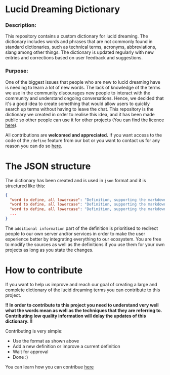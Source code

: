 # Lucid Dreaming Dictionary
### Description:
This repository contains a custom dictionary for lucid dreaming. The dictionary includes words and phrases that are not commonly found in standard dictionaries, such as technical terms, acronyms, abbreviations, slang among other things. The dictionary is updated regularly with new entries and corrections based on user feedback and suggestions.

### Purpose: 
One of the biggest issues that people who are new to lucid dreaming have is needing to learn a lot of new words. The lack of knowledge of the terms we use in the community discourages new people to interact with the community and understand ongoing conversations. Hence, we decided that it's a good idea to create something that would allow users to quickly search up terms without having to leave the chat. This repository is the dictionary we created in order to realise this idea, and it has been made public so other people can use it for other projects (You can find the licence [here](<https://github.com/dreamcafedevs/Dictionary/blob/main/LICENSE)https://github.com/dreamcafedevs/Dictionary/blob/main/LICENSE>)). 

All contributions are **welcomed and appreciated.** If you want access to the code of the `/define` feature from our bot or you want to contact us for any reason you can do so [here](<https://dreamcafe.eu.org/contact>).

# The JSON structure
The dictionary has been created and is used in `json` format and it is structured like this:
```json
{
  "word to define, all lowercase": "Definition, supporting the markdown format. ADDITIONAL INFORMATION",
  "word to define, all lowercase": "Definition, supporting the markdown format. ADDITIONAL INFORMATION",
  "word to define, all lowercase": "Definition, supporting the markdown format. ADDITIONAL INFORMATION",
  ...
}
```
The `additional information` part of the definition is prioritised to redirect people to our own server and/or services in order to make the user experience better by integrating everything to our ecosystem. You are free to modify the sources as well as the definitions if you use them for your own projects as long as you state the changes.

# How to contribute
If you want to help us improve and reach our goal of creating a large and complete dictionary of the lucid dreaming terms you can contribute to this project.

**!! In order to contribute to this project you need to understand very well what the words mean as well as the techniques that they are referring to. Contributing low quality information will delay the updates of this dictionary. !!**

Contributing is very simple:
- Use the format as shown above
- Add a new definition or improve a current definition
- Wait for approval
- Done :)

You can learn how you can contribue [here](<https://docs.github.com/en/pull-requests/collaborating-with-pull-requests/proposing-changes-to-your-work-with-pull-requests/creating-a-pull-request>)
